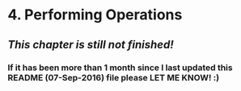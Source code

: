 # 4. Performing Operations

## *This chapter is still not finished!*

### If it has been more than 1 month since I last updated this README (07-Sep-2016) file please LET ME KNOW! :)